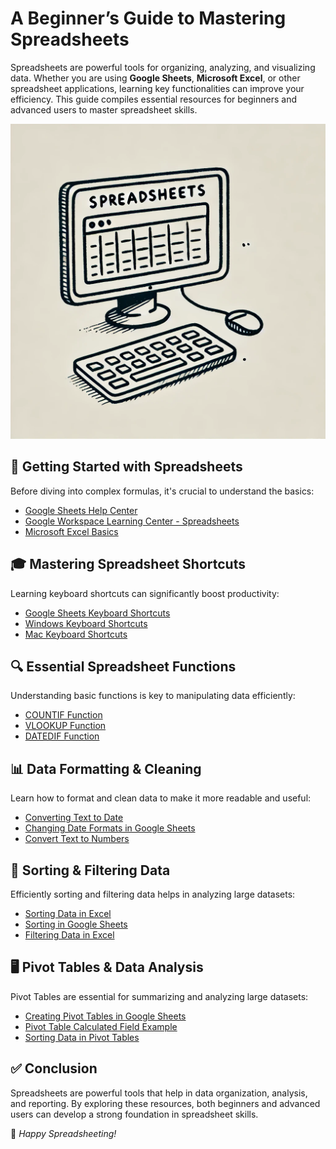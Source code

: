 

# A Beginner’s Guide to Mastering Spreadsheets
Spreadsheets are powerful tools for organizing, analyzing, and visualizing data. Whether you are using **Google Sheets**, **Microsoft Excel**, or other spreadsheet applications, learning key functionalities can improve your efficiency. This guide compiles essential resources for beginners and advanced users to master spreadsheet skills.

![Spreadsheets Sketch](spreadsheet_sketch.png)

## 📌 Getting Started with Spreadsheets
Before diving into complex formulas, it's crucial to understand the basics:
- [Google Sheets Help Center](https://support.google.com/docs/answer/181110)
- [Google Workspace Learning Center - Spreadsheets](https://support.google.com/a/users/answer/9300311?hl=en&ref_topic=9296423)
- [Microsoft Excel Basics](https://support.microsoft.com/en-us/office/keyboard-shortcuts-in-excel-1798d9d5-842a-42b8-9c99-9b7213f0040f?ui=en-US&rs=en-US&ad=US)

## 🎓 Mastering Spreadsheet Shortcuts
Learning keyboard shortcuts can significantly boost productivity:
- [Google Sheets Keyboard Shortcuts](https://support.google.com/docs/answer/46973?co=GENIE.Platform%3DDesktop&hl=en&oco=0)
- [Windows Keyboard Shortcuts](https://support.microsoft.com/en-us/windows/keyboard-shortcuts-in-windows-dcc61a57-8ff0-cffe-9796-cb9706c75eec)
- [Mac Keyboard Shortcuts](https://support.apple.com/en-us/HT201236)

## 🔍 Essential Spreadsheet Functions
Understanding basic functions is key to manipulating data efficiently:
- [COUNTIF Function](https://support.microsoft.com/en-us/office/countif-function-e0de10c6-f885-4e71-abb4-1f464816df34)
- [VLOOKUP Function](https://support.microsoft.com/en-us/office/vlookup-function-0bbc8083-26fe-4963-8ab8-93a18ad188a1)
- [DATEDIF Function](https://support.microsoft.com/en-us/office/datedif-function-25dba1a4-2812-480b-84dd-8b32a451b35c)

## 📊 Data Formatting & Cleaning
Learn how to format and clean data to make it more readable and useful:
- [Converting Text to Date](https://www.ablebits.com/office-addins-blog/excel-convert-text-date/)
- [Changing Date Formats in Google Sheets](https://www.ablebits.com/office-addins-blog/google-sheets-change-date-format/)
- [Convert Text to Numbers](https://productivityspot.com/convert-text-to-numbers-google-sheets/)

## 📑 Sorting & Filtering Data
Efficiently sorting and filtering data helps in analyzing large datasets:
- [Sorting Data in Excel](https://support.microsoft.com/en-us/office/video-sort-data-in-a-range-or-table-ffb9fcb0-b9cb-48bf-a15c-8bec9fd3a472#ID0EAABAAA=Transcript)
- [Sorting in Google Sheets](https://support.google.com/docs/answer/3093150?hl=en)
- [Filtering Data in Excel](https://support.microsoft.com/en-us/office/filter-data-in-a-pivottable-cc1ed287-3a97-4e95-b377-ddfafe79fa8f)

## 🖥 Pivot Tables & Data Analysis
Pivot Tables are essential for summarizing and analyzing large datasets:
- [Creating Pivot Tables in Google Sheets](https://www.benlcollins.com/spreadsheets/pivot-tables-google-sheets/)
- [Pivot Table Calculated Field Example](https://exceljet.net/pivot-tables/pivot-table-calculated-field-example)
- [Sorting Data in Pivot Tables](https://support.microsoft.com/en-us/office/sort-data-in-a-pivottable-or-pivotchart-e41f7107-b92d-44ef-861f-24430830450a)

## ✅ Conclusion
Spreadsheets are powerful tools that help in data organization, analysis, and reporting. By exploring these resources, both beginners and advanced users can develop a strong foundation in spreadsheet skills.

📌 *Happy Spreadsheeting!*

